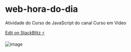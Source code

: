 # web-hora-do-dia

Atividade do Curso de JavaScript do canal Curso em Vídeo

[Edit on StackBlitz ⚡️](https://stackblitz.com/edit/web-hora-do-dia)

![image](https://user-images.githubusercontent.com/54562840/109810820-66b64e80-7c00-11eb-92f1-c23ec375de66.png)
